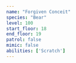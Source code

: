 ```yaml
---
name: "Forgiven Conceit"
species: "Bear"
level: 100
start_floor: 18
end_floor: 19
patrol: false
mimic: false
abilities: ['Scratch']
---
```

